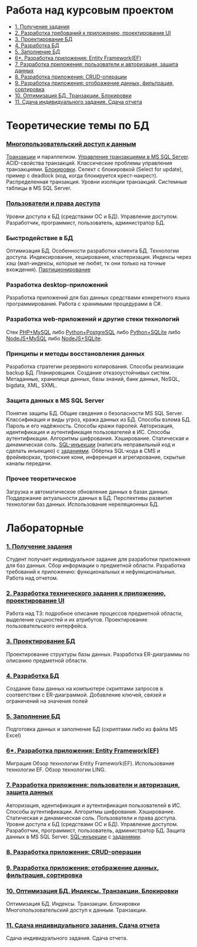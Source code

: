 # Работа над курсовым проектом

* [1. Получение задания](src/project/Lab_task.md)
* [2. Разработка требований к приложению, проектирование UI](src/project/Lab_db_requirements.md)
* [3. Проектирование БД](src/project/Lab_db_er.md)
* [4. Разработка БД](src/project/Lab_db_db.md)
* [5. Заполнение БД](src/project/Lab_db_data.md)
* [6*. Разработка приложения: Entity Framework(EF)](https://metanit.com/sharp/efcore/)
* [7. Разработка приложения: пользователи и авторизация, защита данных](src/project/Lab_app_auth.md)
* [8. Разработка приложения: CRUD-операции](src/project/Lab_app_crud.md)
* [9. Разработка приложения: отображение данных, фильтрация, сортировка](src/project/Lab_app_grid.md)
* [10. Оптимизация БД. Транзакции. Блокировки](src/project/Lab_db_opt.md)
* [11. Сдача индивидуального задания. Сдача отчета]()

# Теоретические темы по БД 

### [Многопользовательский доступ к данным](https://cchgeu.ru/upload/iblock/946/plotnikov_lr_bd_6_9.pdf)
[Транзакции](https://info-comp.ru/transactions-in-t-sql) и параллелизм. 
[Управление транзакциями в MS SQL Server](https://professorweb.ru/my/sql-server/2012/level3/3_14.php). ACID-свойства транзакций.
Классические проблемы управления транзакциями. 
[Блокировки](https://professorweb.ru/my/sql-server/2012/level3/3_15.php). Селект с блокировкой (Select for update), пример с deadlock (код, когда блокируется крест-накрест).
Распределенная транзакция. 
Уровни изоляции транзакций.
Системные таблицы в MS SQL Server.

### [Пользователи и права доступа](https://cchgeu.ru/upload/iblock/edc/plotnikov_lr_bd_1_5.pdf)
Уровни доступа к БД (средствами ОС и БД). Управление доступом. Разработчик, программист, пользователь, администратор БД.

### Быстродействие в БД
Оптимизация БД.
Особенности разработки клиента БД. Технологии доступа.
Индексирование, хеширование, кластеризация.
Индексы через хэш (мап-индексы, которые не любят, тк они только на точные вхождения).
[Партиционирование](src/Lab_partition.md)

### Разработка desktop-приложений
Разработка приложений для баз данных средствами конкретного языка программирования.
Работа с хранимыми процедурами в C#.

### Разработка web-приложений и другие стеки технологий
Стек [PHP+MySQL](https://metanit.com/php/mysql/) либо [Python+PostgreSQL](https://metanit.com/python/database/2.1.php) либо [Python+SQLite](https://metanit.com/python/database/1.1.php) либо [NodeJS+MySQL](https://metanit.com/web/nodejs/8.1.php) либо [NodeJS+SQLite](https://dmitryweiner.github.io/web-lectures/SQLite.html).

### Принципы и методы восстановления данных
Разработка стратегии резервного копирования. 
Способы реализации backup БД. Планировщики. Создание отказоустойчивых систем.
Метаданные, хранилище данных, базы знаний, банк данных, NoSQL, bigdata, XML, SXML.

### Защита данных в MS SQL Server
Понятие защиты БД. Общие сведения о безопасности MS SQL Server.
Классификация и виды угроз, кража данных из БД. Способы взлома БД. Пароль и его надёжность. Способы кражи паролей. 
Авторизация, идентификация и аутентификация пользователей в ИС. Способы аутентификации. Алгоритмы шифрования. Хэширование. Статическая и динамическая соль. 
[SQL-инъекции](https://portswigger.net/web-security/learning-paths/sql-injection) (написать неправильный код и сделать инъекцию) с [заданиями](https://portswigger.net/web-security/all-labs#sql-injection).
Обёртка SQL-кода в CMS и фреймворках, троянские кони, инференция и агрегирование, скрытые каналы передачи.

### Прочее теоретическое
Загрузка и автоматическое обновление данных в базах данных. Поддержание актуальности данных в БД. 
Перспективы развития технологии баз данных.
Использование нереляционных БД.


# Лабораторные 

### [1. Получение задания](src/project/Lab_task.md)

Студент получает индивидуальное  задание для разработки приложения для баз данных. 
Сбор информации о предметной области. 
Разработка требований к приложению: функциональных и нефункциональных. 
Работа над отчетом.

### [2. Разработка технического задания к приложению, проектирование UI](src/project/Lab_db_requirements.md)

Работа над ТЗ: подробное описание процессов предметной области, выделение сущностей и их атрибутов.
Проектирование пользовательского интерфейса. 

### [3. Проектирование БД](src/project/Lab_db_er.md)

Проектирование структуры базы данных. 
Разработка ER-диаграммы по  описанию предметной области. 

### [4. Разработка БД](src/project/Lab_db_db.md)

Создание базы данных на компьютере скриптами запросов в соответствии с ER-диаграммой.
Добавление ключей, связей и ограничений на значения полей

### [5. Заполнение БД](src/project/Lab_db_data.md)

Подготовка данных и заполнение БД (скриптами либо из файла MS Excel)

### [6*. Разработка приложения: Entity Framework(EF)](https://metanit.com/sharp/efcore/)

Миграция
Обзор технологии Entity Framework(EF). Использование технологии EF. Обзор технологии LING.

### [7. Разработка приложения: пользователи и авторизация, защита данных]()

Авторизация, идентификация и аутентификация пользователей в ИС. Способы аутентификации. 
Алгоритмы шифрования. Хэширование. Статическая и динамическая соль.
Пользователи и права доступа.
Уровни доступа к БД (средствами ОС и БД). Управление доступом. Разработчик, программист, пользователь, администратор БД.
Защита данных в MS SQL Server.
[SQL-инъекции](https://portswigger.net/web-security/learning-paths/sql-injection) с [заданиями](https://portswigger.net/web-security/all-labs#sql-injection).

### [8. Разработка приложения: CRUD-операции](src/project/Lab_app_crud.md)

### [9. Разработка приложения: отображение данных, фильтрация, сортировка](src/project/Lab_app_grid.md)

### [10. Оптимизация БД. Индексы. Транзакции. Блокировки](src/project/Lab_db_opt.md)

Оптимизация БД.
Индексы. Транзакции. Блокировки
Многопользовательский доступ к данным. Транзакции.

### [11. Сдача индивидуального задания. Сдача отчета]()

Сдача индивидуального задания. Сдача отчета.

